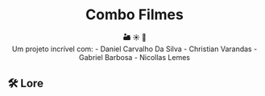 
# <h1 align="center">Combo Filmes</h1>

<div align="center">
  <strong>🏜️ ☀️ 🤵</strong>
</div>
<div align="center">
  Um projeto incrível com:
  - Daniel Carvalho Da Silva
  - Christian Varandas
  - Gabriel Barbosa
  - Nicollas Lemes
</div>

## 🛠️ Lore


